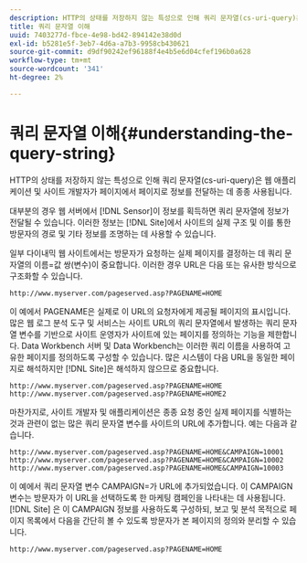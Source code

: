 ```yaml
---
description: HTTP의 상태를 저장하지 않는 특성으로 인해 쿼리 문자열(cs-uri-query)은 웹 애플리케이션 및 사이트 개발자가 페이지에서 페이지로 정보를 전달하는 데 종종 사용됩니다.
title: 쿼리 문자열 이해
uuid: 7403277d-fbce-4e98-bd42-894142e38d0d
exl-id: b5281e5f-3eb7-4d6a-a7b3-9958cb430621
source-git-commit: d9df90242ef96188f4e4b5e6d04cfef196b0a628
workflow-type: tm+mt
source-wordcount: '341'
ht-degree: 2%

---
```


# 쿼리 문자열 이해{#understanding-the-query-string}

HTTP의 상태를 저장하지 않는 특성으로 인해 쿼리 문자열(cs-uri-query)은 웹 애플리케이션 및 사이트 개발자가 페이지에서 페이지로 정보를 전달하는 데 종종 사용됩니다.

대부분의 경우 웹 서버에서 [!DNL Sensor]이 정보를 획득하면 쿼리 문자열에 정보가 전달될 수 있습니다. 이러한 정보는 [!DNL Site]에서 사이트의 실제 구조 및 이를 통한 방문자의 경로 및 기타 정보를 조명하는 데 사용할 수 있습니다.

일부 다이내믹 웹 사이트에서는 방문자가 요청하는 실제 페이지를 결정하는 데 쿼리 문자열의 이름=값 쌍(변수)이 중요합니다. 이러한 경우 URL은 다음 또는 유사한 방식으로 구조화할 수 있습니다.

```
http://www.myserver.com/pageserved.asp?PAGENAME=HOME
```

이 예에서 PAGENAME은 실제로 이 URL의 요청자에게 제공될 페이지의 표시입니다. 많은 웹 로그 분석 도구 및 서비스는 사이트 URL의 쿼리 문자열에서 발생하는 쿼리 문자열 변수를 기반으로 사이트 운영자가 사이트에 있는 페이지를 정의하는 기능을 제한합니다. Data Workbench 서버 및 Data Workbench는 이러한 쿼리 이름을 사용하여 고유한 페이지를 정의하도록 구성할 수 있습니다. 많은 시스템이 다음 URL을 동일한 페이지로 해석하지만 [!DNL Site]은 해석하지 않으므로 중요합니다.

```
http://www.myserver.com/pageserved.asp?PAGENAME=HOME
http://www.myserver.com/pageserved.asp?PAGENAME=HOME2
```

마찬가지로, 사이트 개발자 및 애플리케이션은 종종 요청 중인 실제 페이지를 식별하는 것과 관련이 없는 많은 쿼리 문자열 변수를 사이트의 URL에 추가합니다. 예는 다음과 같습니다.

```
http://www.myserver.com/pageserved.asp?PAGENAME=HOME&CAMPAIGN=10001
http://www.myserver.com/pageserved.asp?PAGENAME=HOME&CAMPAIGN=10002
http://www.myserver.com/pageserved.asp?PAGENAME=HOME&CAMPAIGN=10003
```

이 예에서 쿼리 문자열 변수 CAMPAIGN=가 URL에 추가되었습니다. 이 CAMPAIGN 변수는 방문자가 이 URL을 선택하도록 한 마케팅 캠페인을 나타내는 데 사용됩니다. [!DNL Site] 은 이 CAMPAIGN 정보를 사용하도록 구성하되, 보고 및 분석 목적으로 페이지 목록에서 다음을 간단히 볼 수 있도록 방문자가 본 페이지의 정의와 분리할 수 있습니다.

```
http://www.myserver.com/pageserved.asp?PAGENAME=HOME
```
